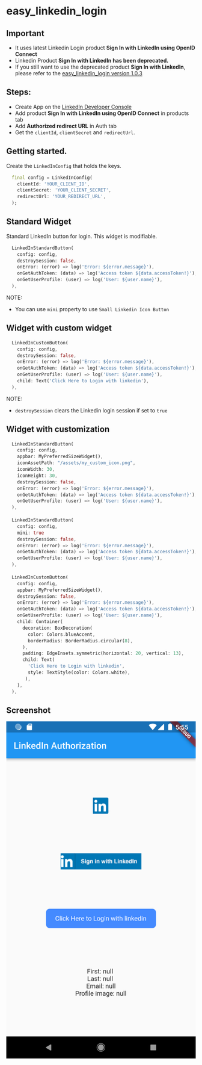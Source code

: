 # easy_linkedin_login

## Important 
- It uses latest Linkedin Login product **Sign In with LinkedIn using OpenID Connect**
- Linkedin Product **Sign In with LinkedIn has been deprecated.**
- If you still want to use the deprecated product **Sign In with LinkedIn**, please refer to the [easy_linkedin_login version 1.0.3](https://pub.dev/packages/easy_linkedin_login/versions/1.0.3)

## Steps:
- Create App on the [LinkedIn Developer Console](https://www.linkedin.com/developers/apps/new) 
- Add product **Sign In with LinkedIn using OpenID Connect** in products tab
- Add **Authorized redirect URL** in Auth tab
- Get the `clientId`, `clientSecret` and `redirectUrl`.


## Getting started.
Create the `LinkedInConfig` that holds the keys.
```dart
  final config = LinkedInConfig(
    clientId: 'YOUR_CLIENT_ID',
    clientSecret: 'YOUR_CLIENT_SECRET',
    redirectUrl: 'YOUR_REDIRECT_URL',
  );
```

## Standard Widget
Standard LinkedIn button for login. This widget is modifiable.
```dart
  LinkedInStandardButton(
    config: config,
    destroySession: false,
    onError: (error) => log('Error: ${error.message}'),
    onGetAuthToken: (data) => log('Access token ${data.accessToken!}'),
    onGetUserProfile: (user) => log('User: ${user.name}'),
  ),
```
NOTE:
- You can use `mini` property to use `Small Linkedin Icon Button`

## Widget with custom widget
```dart
  LinkedInCustomButton(
    config: config,
    destroySession: false,
    onError: (error) => log('Error: ${error.message}'),
    onGetAuthToken: (data) => log('Access token ${data.accessToken!}'),
    onGetUserProfile: (user) => log('User: ${user.name}'),
    child: Text('Click Here to Login with linkedin'),
  ),
```

NOTE:
- `destroySession` clears the Linkedin login session if set to `true`

## Widget with customization
```dart
  LinkedInStandardButton(
    config: config,
    appbar: MyPreferredSizeWidget(),
    iconAssetPath: "/assets/my_custom_icon.png",
    iconWidth: 30,
    iconHeight: 30,
    destroySession: false,
    onError: (error) => log('Error: ${error.message}'),
    onGetAuthToken: (data) => log('Access token ${data.accessToken!}'),
    onGetUserProfile: (user) => log('User: ${user.name}'),
  ),

  LinkedInStandardButton(
    config: config,
    mini: true
    destroySession: false,
    onError: (error) => log('Error: ${error.message}'),
    onGetAuthToken: (data) => log('Access token ${data.accessToken!}'),
    onGetUserProfile: (user) => log('User: ${user.name}'),
  ),

  LinkedInCustomButton(
    config: config,
    appbar: MyPreferredSizeWidget(),
    destroySession: false,
    onError: (error) => log('Error: ${error.message}'),
    onGetAuthToken: (data) => log('Access token ${data.accessToken!}'),
    onGetUserProfile: (user) => log('User: ${user.name}'),
    child: Container(
      decoration: BoxDecoration(
        color: Colors.blueAccent,
        borderRadius: BorderRadius.circular(8),
      ),
      padding: EdgeInsets.symmetric(horizontal: 20, vertical: 13),
      child: Text(
        'Click Here to Login with linkedin',
        style: TextStyle(color: Colors.white),
       ),
    ),
  ),
```


## Screenshot
![Home](./screenshot/home.png)